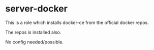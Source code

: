 server-docker
=================

This is a role which installs docker-ce from the official docker repos.

The repos is installed also.

No config needed/possible.
